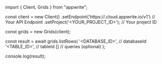 import { Client, Grids } from "appwrite";

const client = new Client()
    .setEndpoint('https://<REGION>.cloud.appwrite.io/v1') // Your API Endpoint
    .setProject('<YOUR_PROJECT_ID>'); // Your project ID

const grids = new Grids(client);

const result = await grids.listRows(
    '<DATABASE_ID>', // databaseId
    '<TABLE_ID>', // tableId
    [] // queries (optional)
);

console.log(result);
